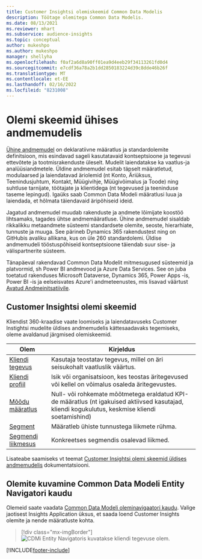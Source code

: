 ```yaml
---
title: Customer Insightsi olemiskeemid Common Data Modelis
description: Töötage olemitega Common Data Modelis.
ms.date: 08/13/2021
ms.reviewer: mhart
ms.subservice: audience-insights
ms.topic: conceptual
author: mukeshpo
ms.author: mukeshpo
manager: shellyha
ms.openlocfilehash: f0af2a6d8a90ff01ea9d4eeb29f34113261fd0d4
ms.sourcegitcommit: e7cdf36a78a2b1dd2850183224d39c8dde46b26f
ms.translationtype: MT
ms.contentlocale: et-EE
ms.lasthandoff: 02/16/2022
ms.locfileid: "8231008"
---
```

# <a name="entity-schemas-in-common-data-model"></a>Olemi skeemid ühises andmemudelis



[Ühine andmemudel](/common-data-model/) on deklaratiivne määratlus ja standardolemite definitsioon, mis esindavad sageli kasutatavaid kontseptsioone ja tegevusi ettevõtete ja tootmisrakenduste üleselt. Mudelit laiendatakse ka vaatlus-ja analüüsiandmetele. Üldine andmemudel esitab täpselt määratletud, modulaarsed ja laiendatavad äriolemid (nt Konto, Äriüksus, Teenindusjuhtum, Kontakt, Müügivihje, Müügivõimalus ja Toode) ning suhtluse tarnijate, töötajate ja klientidega (nt tegevused ja teeninduse taseme lepingud). Igaüks saab Common Data Modeli määratlusi luua ja laiendada, et hõlmata täiendavaid äripõhiseid ideid.

Jagatud andmemudel muudab rakenduste ja andmete lõimijate koostöö lihtsamaks, tagades ühtse andmemääratluse. Ühine andmemudel sisaldab rikkalikku metaandmete süsteemi standardsete olemite, seoste, hierarhiate, tunnuste ja muuga. See pärineb Dynamics 365 rakendustest ning on GitHubis avaliku allikana, kus on üle 260 standardolemi. Üldise andmemudeli tööstuspõhiseid kontseptsioone täiendab suur sise- ja välispartnerite süsteem.

Tänapäeval rakendavad Common Data Modelit mitmesugused süsteemid ja platvormid, sh Power BI andmevood ja Azure Data Services. See on juba toetatud rakenduses Microsoft Dataverse, Dynamics 365, Power Apps -is, Power BI -is ja eelseisvates Azure'i andmeteenustes, mis lisavad väärtust [Avatud Andmeinitsatiivile](https://www.microsoft.com/open-data-initiative).

## <a name="customer-insights-entity-schemas"></a>Customer Insightsi olemi skeemid

Kliendist 360-kraadise vaate loomiseks ja laiendatavuseks Customer Instightsi mudelite üldises andmemudelis kättesaadavaks tegemiseks, oleme avaldanud järgmised olemiskeemid.

| Olem | Kirjeldus |
|---------|---------|
|[Kliendi tegevus](/common-data-model/schema/core/applicationcommon/foundationcommon/crmcommon/solutions/customerinsights/customeractivity) | Kasutaja teostatav tegevus, millel on äri seisukohalt vaatluslik väärtus. |
|[Kliendi profiil](/common-data-model/schema/core/applicationcommon/foundationcommon/crmcommon/solutions/customerinsights/customerprofile) | Isik või organisatsioon, kes teostas äritegevused või kellel on võimalus osaleda äritegevustes. |
|[Mõõdu määratlus](/common-data-model/schema/core/applicationcommon/foundationcommon/crmcommon/solutions/customerinsights/measuredefinition) | Null- või rohkemate mõõtmetega eraldatud KPI-de määratlus (nt igakuised aktiivsed kasutajad, kliendi kogukulutus, keskmise kliendi soetamishind) |
|[Segment](/common-data-model/schema/core/applicationcommon/foundationcommon/crmcommon/solutions/customerinsights/segment) | Määratleb ühiste tunnustega liikmete rühma. |
|[Segmendi liikmesus](/common-data-model/schema/core/applicationcommon/foundationcommon/crmcommon/solutions/customerinsights/segmentmembership) | Konkreetses segmendis osalevad liikmed. |

Lisateabe saamiseks vt teemat [Customer Insightsi olemi skeemid üldises andmemudelis](/common-data-model/schema/core/applicationcommon/foundationcommon/crmcommon/solutions/customerinsights/overview) dokumentatsiooni.

## <a name="view-entities-using-the-common-data-model-entity-navigator"></a>Olemite kuvamine Common Data Modeli Entity Navigatori kaudu

Olemeid saate vaadata [Common Data Modeli oleminavigaatori kaudu](https://microsoft.github.io/CDM/). Valige jaotisest Insights Application üksus, et saada loend Customer Insights olemite ja nende määratluste kohta.
> [!div class="mx-imgBorder"]
> ![CDMi Entity Navigatoris kuvatakse kliendi tegevuse olem.](media/CDM-entity-navigator.png "CDMi Entity Navigatoris kuvatakse kliendi tegevuse olem")


[!INCLUDE[footer-include](../includes/footer-banner.md)]
